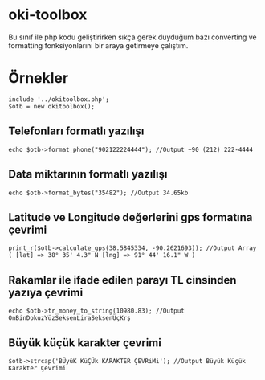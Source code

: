 # oki-toolbox

Bu sınıf ile php kodu geliştirirken sıkça gerek duyduğum bazı converting ve formatting fonksiyonlarını bir araya getirmeye çalıştım.

# Örnekler

```
include '../okitoolbox.php';
$otb = new okitoolbox();
```

## Telefonları formatlı yazılışı
`echo $otb->format_phone("902122224444"); //Output +90 (212) 222-4444`

## Data miktarının formatlı yazılışı
`echo $otb->format_bytes("35482"); //Output 34.65kb`

## Latitude ve Longitude değerlerini gps formatına çevrimi
`print_r($otb->calculate_gps(38.5845334, -90.2621693)); //Output Array ( [lat] => 38° 35' 4.3" N [lng] => 91° 44' 16.1" W )`

## Rakamlar ile ifade edilen parayı TL cinsinden yazıya çevrimi
`echo $otb->tr_money_to_string(10980.83); //Output OnBinDokuzYüzSeksenLiraSeksenÜçKrş`

## Büyük küçük karakter çevrimi 
`$otb->strcap('BÜyüK KüÇÜk KARAKTER ÇEVRiMi'); //Output Büyük Küçük Karakter Çevrimi`
